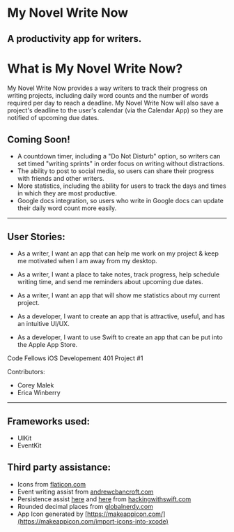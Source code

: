 # My Novel Write Now
## A productivity app for writers.

# What is My Novel Write Now?
My Novel Write Now provides a way writers to track their progress on writing projects, including daily word counts and the number of words required per day to reach a deadline. My Novel Write Now will also save a project's deadline to the user's calendar (via the Calendar App) so they are notified of upcoming due dates.

## Coming Soon!
* A countdown timer, including a "Do Not Disturb" option, so writers can set timed "writing sprints" in order focus on writing without distractions.
* The ability to post to social media, so users can share their progress with friends and other writers.
* More statistics, including the ability for users to track the days and times in which they are most productive.
* Google docs integration, so users who write in Google docs can update their daily word count more easily.

---

## User Stories:
* As a writer, I want an app that can help me work on my project & keep me motivated when I am away from my desktop.
* As a writer, I want a place to take notes, track progress, help schedule writing time, and send me reminders about upcoming due dates.
* As a writer, I want an app that will show me statistics about my current project.

* As a developer, I want to create an app that is attractive, useful, and has an intuitive UI/UX.
* As a developer, I want to use Swift to create an app that can be put into the Apple App Store.


Code Fellows iOS Developement 401 Project #1

Contributors:

* Corey Malek
* Erica Winberry


---

## Frameworks used:

* UIKit
* EventKit

## Third party assistance:

* Icons from [flaticon.com](http://www.flaticon.com/)
* Event writing assist from [andrewcbancroft.com](https://www.andrewcbancroft.com/2016/06/02/creating-calendar-events-with-event-kit-and-swift/)
* Persistence assist [here](https://www.hackingwithswift.com/example-code/system/how-to-save-and-load-objects-with-nskeyedarchiver-and-nskeyedunarchiver) and [here](https://www.hackingwithswift.com/read/21/2/scheduling-notifications-unusernotificationcenter-and-unnotificationrequest) from [hackingwithswift.com](https://www.hackingwithswift.com/)
* Rounded decimal places from [globalnerdy.com](http://www.globalnerdy.com/2016/01/26/better-to-be-roughly-right-than-precisely-wrong-rounding-numbers-with-swift/)
* App Icon generated by [https://makeappicon.com/](https://makeappicon.com/import-icons-into-xcode)
